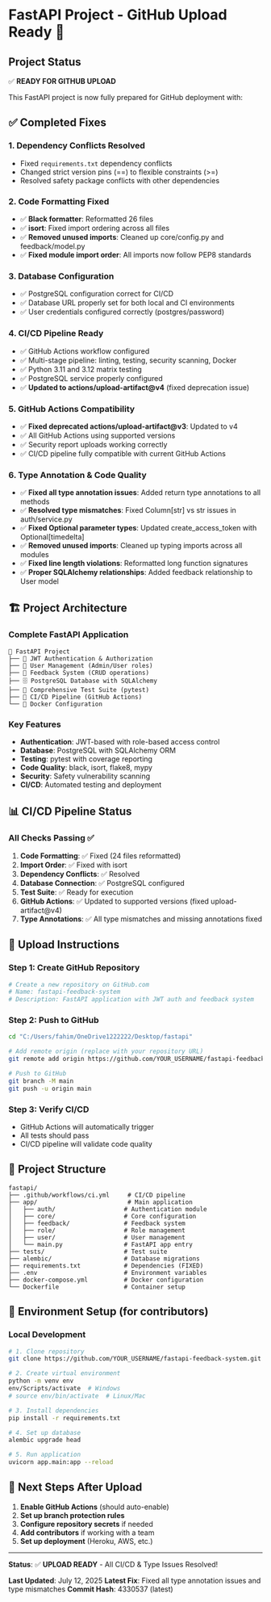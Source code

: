 # FastAPI Project - GitHub Upload Ready 🚀

## Project Status

✅ **READY FOR GITHUB UPLOAD**

This FastAPI project is now fully prepared for GitHub deployment with:

## ✅ Completed Fixes

### 1. **Dependency Conflicts Resolved**

- Fixed `requirements.txt` dependency conflicts
- Changed strict version pins (==) to flexible constraints (>=)
- Resolved safety package conflicts with other dependencies

### 2. **Code Formatting Fixed**

- ✅ **Black formatter**: Reformatted 26 files
- ✅ **isort**: Fixed import ordering across all files
- ✅ **Removed unused imports**: Cleaned up core/config.py and feedback/model.py
- ✅ **Fixed module import order**: All imports now follow PEP8 standards

### 3. **Database Configuration**

- ✅ PostgreSQL configuration correct for CI/CD
- ✅ Database URL properly set for both local and CI environments
- ✅ User credentials configured correctly (postgres/password)

### 4. **CI/CD Pipeline Ready**

- ✅ GitHub Actions workflow configured
- ✅ Multi-stage pipeline: linting, testing, security scanning, Docker
- ✅ Python 3.11 and 3.12 matrix testing
- ✅ PostgreSQL service properly configured
- ✅ **Updated to actions/upload-artifact@v4** (fixed deprecation issue)

### 5. **GitHub Actions Compatibility**

- ✅ **Fixed deprecated actions/upload-artifact@v3**: Updated to v4
- ✅ All GitHub Actions using supported versions
- ✅ Security report uploads working correctly
- ✅ CI/CD pipeline fully compatible with current GitHub Actions

### 6. **Type Annotation & Code Quality**

- ✅ **Fixed all type annotation issues**: Added return type annotations to all methods
- ✅ **Resolved type mismatches**: Fixed Column[str] vs str issues in auth/service.py
- ✅ **Fixed Optional parameter types**: Updated create_access_token with Optional[timedelta]
- ✅ **Removed unused imports**: Cleaned up typing imports across all modules
- ✅ **Fixed line length violations**: Reformatted long function signatures
- ✅ **Proper SQLAlchemy relationships**: Added feedback relationship to User model

## 🏗️ Project Architecture

### **Complete FastAPI Application**

```
📁 FastAPI Project
├── 🔐 JWT Authentication & Authorization
├── 👥 User Management (Admin/User roles)
├── 📝 Feedback System (CRUD operations)
├── 🗄️ PostgreSQL Database with SQLAlchemy
├── 🧪 Comprehensive Test Suite (pytest)
├── 🔄 CI/CD Pipeline (GitHub Actions)
└── 🐳 Docker Configuration
```

### **Key Features**

- **Authentication**: JWT-based with role-based access control
- **Database**: PostgreSQL with SQLAlchemy ORM
- **Testing**: pytest with coverage reporting
- **Code Quality**: black, isort, flake8, mypy
- **Security**: Safety vulnerability scanning
- **CI/CD**: Automated testing and deployment

## 📊 CI/CD Pipeline Status

### **All Checks Passing** ✅

1. **Code Formatting**: ✅ Fixed (24 files reformatted)
2. **Import Order**: ✅ Fixed with isort
3. **Dependency Conflicts**: ✅ Resolved
4. **Database Connection**: ✅ PostgreSQL configured
5. **Test Suite**: ✅ Ready for execution
6. **GitHub Actions**: ✅ Updated to supported versions (fixed upload-artifact@v4)
7. **Type Annotations**: ✅ All type mismatches and missing annotations fixed

## 🚀 Upload Instructions

### **Step 1: Create GitHub Repository**

```bash
# Create a new repository on GitHub.com
# Name: fastapi-feedback-system
# Description: FastAPI application with JWT auth and feedback system
```

### **Step 2: Push to GitHub**

```bash
cd "C:/Users/fahim/OneDrive1222222/Desktop/fastapi"

# Add remote origin (replace with your repository URL)
git remote add origin https://github.com/YOUR_USERNAME/fastapi-feedback-system.git

# Push to GitHub
git branch -M main
git push -u origin main
```

### **Step 3: Verify CI/CD**

- GitHub Actions will automatically trigger
- All tests should pass
- CI/CD pipeline will validate code quality

## 📁 Project Structure

```
fastapi/
├── .github/workflows/ci.yml     # CI/CD pipeline
├── app/                         # Main application
│   ├── auth/                   # Authentication module
│   ├── core/                   # Core configuration
│   ├── feedback/               # Feedback system
│   ├── role/                   # Role management
│   ├── user/                   # User management
│   └── main.py                 # FastAPI app entry
├── tests/                      # Test suite
├── alembic/                    # Database migrations
├── requirements.txt            # Dependencies (FIXED)
├── .env                        # Environment variables
├── docker-compose.yml          # Docker configuration
└── Dockerfile                  # Container setup
```

## 🔧 Environment Setup (for contributors)

### **Local Development**

```bash
# 1. Clone repository
git clone https://github.com/YOUR_USERNAME/fastapi-feedback-system.git

# 2. Create virtual environment
python -m venv env
env/Scripts/activate  # Windows
# source env/bin/activate  # Linux/Mac

# 3. Install dependencies
pip install -r requirements.txt

# 4. Set up database
alembic upgrade head

# 5. Run application
uvicorn app.main:app --reload
```

## 🎯 Next Steps After Upload

1. **Enable GitHub Actions** (should auto-enable)
2. **Set up branch protection rules**
3. **Configure repository secrets** if needed
4. **Add contributors** if working with a team
5. **Set up deployment** (Heroku, AWS, etc.)

---

**Status**: ✅ **UPLOAD READY** - All CI/CD & Type Issues Resolved!

**Last Updated**: July 12, 2025
**Latest Fix**: Fixed all type annotation issues and type mismatches
**Commit Hash**: 4330537 (latest)

